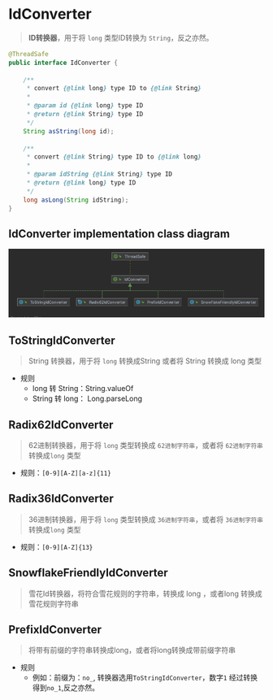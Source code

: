 # IdConverter

> **ID转换器**，用于将 `long` 类型ID转换为 `String`，反之亦然。

```java
@ThreadSafe
public interface IdConverter {

    /**
     * convert {@link long} type ID to {@link String}
     *
     * @param id {@link long} type ID
     * @return {@link String} type ID
     */
    String asString(long id);

    /**
     * convert {@link String} type ID to {@link long}
     *
     * @param idString {@link String} type ID
     * @return {@link long} type ID
     */
    long asLong(String idString);
}
```

## IdConverter implementation class diagram

<p align="center">
  <img src="../public/assets/design/IdConverter-impl-class.png" alt="IdGenerator implementation class diagram"/>
</p>

## ToStringIdConverter

> String 转换器，用于将 `long` 转换成String 或者将 String 转换成 long 类型

- 规则
  - long 转 String：String.valueOf
  - String 转 long： Long.parseLong

## Radix62IdConverter

> 62进制转换器，用于将 `long` 类型转换成 `62进制字符串`，或者将 `62进制字符串` 转换成`long` 类型

- 规则：`[0-9][A-Z][a-z]{11}`

## Radix36IdConverter

> 36进制转换器，用于将 `long` 类型转换成 `36进制字符串`，或者将 `36进制字符串` 转换成`long` 类型

- 规则：`[0-9][A-Z]{13}`

## SnowflakeFriendlyIdConverter

> 雪花Id转换器，将符合雪花规则的字符串，转换成 long ，或者long 转换成雪花规则字符串

## PrefixIdConverter

> 将带有前缀的字符串转换成long，或者将long转换成带前缀字符串

- 规则
  - 例如：前缀为：`no_`, 转换器选用`ToStringIdConverter`，数字`1` 经过转换得到`no_1`,反之亦然。
